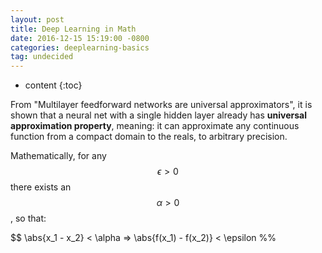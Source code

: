 ```yaml
---
layout: post
title: Deep Learning in Math
date: 2016-12-15 15:19:00 -0800
categories: deeplearning-basics
tag: undecided
---
```


* content
{:toc}



From "Multilayer feedforward networks are universal approximators", it is shown that a neural net with a single hidden layer already has __universal approximation property__, meaning: it can approximate any continuous function from a compact domain to the reals, to arbitrary precision.  

Mathematically, for any $$ \epsilon > 0 $$ there exists an $$ \alpha > 0 $$, so that:  

$$ \abs{x_1 - x_2} < \alpha => \abs{f(x_1) - f(x_2)} < \epsilon %%  
